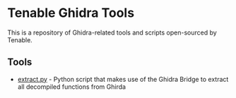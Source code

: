 # Tenable Ghidra Tools

This is a repository of Ghidra-related tools and scripts open-sourced by Tenable.



## Tools

* [extract.py](https://github.com/tenable/ghidra_tools/tree/main/extract_decomps) - Python script that makes use of the Ghidra Bridge to extract all decompiled functions from Ghirda